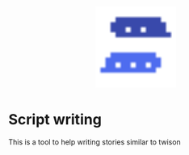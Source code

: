 <h1 align="center">
    <img  style="width: 10rem;" src="./public/app-icon.svg">
</h1>

# Script writing

This is a tool to help writing stories similar to twison
